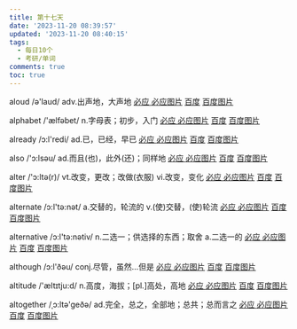 ```yaml
---
title: 第十七天
date: '2023-11-20 08:39:57'
updated: '2023-11-20 08:40:15'
tags:
  - 每日10个
  - 考研/单词
comments: true
toc: true
---
```




aloud /ə'laud/ adv.出声地，大声地   [必应 ](https://cn.bing.com/search?q=aloud)   [必应图片](https://cn.bing.com/images/search?q=aloud)  [百度](https://www.baidu.com/s?wd=aloud) [百度图片](https://image.baidu.com/search/index?tn=baiduimage&word=aloud)

alphabet /'ælfəbet/ n.字母表；初步，入门   [必应 ](https://cn.bing.com/search?q=alphabet)   [必应图片](https://cn.bing.com/images/search?q=alphabet)  [百度](https://www.baidu.com/s?wd=alphabet) [百度图片](https://image.baidu.com/search/index?tn=baiduimage&word=alphabet)

already /ɔ:l'redi/ ad.已，已经，早已   [必应 ](https://cn.bing.com/search?q=already)   [必应图片](https://cn.bing.com/images/search?q=already)  [百度](https://www.baidu.com/s?wd=already) [百度图片](https://image.baidu.com/search/index?tn=baiduimage&word=already)

also /'ɔ:lsəu/ ad.而且(也)，此外(还)；同样地   [必应 ](https://cn.bing.com/search?q=also)   [必应图片](https://cn.bing.com/images/search?q=also)  [百度](https://www.baidu.com/s?wd=also) [百度图片](https://image.baidu.com/search/index?tn=baiduimage&word=also)

alter /'ɔ:ltə(r)/ vt.改变，更改；改做(衣服) vi.改变，变化   [必应 ](https://cn.bing.com/search?q=alter)   [必应图片](https://cn.bing.com/images/search?q=alter)  [百度](https://www.baidu.com/s?wd=alter) [百度图片](https://image.baidu.com/search/index?tn=baiduimage&word=alter)

alternate /ɔ:l'tə:nət/ a.交替的，轮流的 v.(使)交替，(使)轮流   [必应 ](https://cn.bing.com/search?q=alternate)   [必应图片](https://cn.bing.com/images/search?q=alternate)  [百度](https://www.baidu.com/s?wd=alternate) [百度图片](https://image.baidu.com/search/index?tn=baiduimage&word=alternate)

alternative /ɔ:l'tə:nətiv/ n.二选一；供选择的东西；取舍 a.二选一的   [必应 ](https://cn.bing.com/search?q=alternative)   [必应图片](https://cn.bing.com/images/search?q=alternative)  [百度](https://www.baidu.com/s?wd=alternative) [百度图片](https://image.baidu.com/search/index?tn=baiduimage&word=alternative)

although /ɔ:l'ðəu/ conj.尽管，虽然...但是   [必应 ](https://cn.bing.com/search?q=although)   [必应图片](https://cn.bing.com/images/search?q=although)  [百度](https://www.baidu.com/s?wd=although) [百度图片](https://image.baidu.com/search/index?tn=baiduimage&word=although)

altitude /'æltɪtju:d/ n.高度，海拔；[pl.]高处，高地   [必应 ](https://cn.bing.com/search?q=altitude)   [必应图片](https://cn.bing.com/images/search?q=altitude)  [百度](https://www.baidu.com/s?wd=altitude) [百度图片](https://image.baidu.com/search/index?tn=baiduimage&word=altitude)

altogether /ˌɔ:ltə'geðə/ ad.完全，总之，全部地；总共；总而言之   [必应 ](https://cn.bing.com/search?q=altogether)   [必应图片](https://cn.bing.com/images/search?q=altogether)  [百度](https://www.baidu.com/s?wd=altogether) [百度图片](https://image.baidu.com/search/index?tn=baiduimage&word=altogether)
